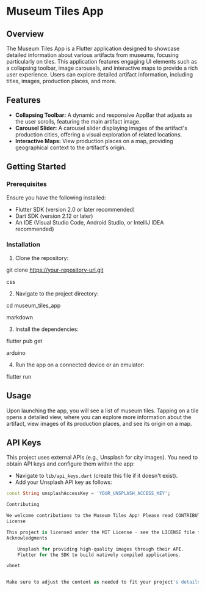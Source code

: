 # Museum Tiles App

## Overview

The Museum Tiles App is a Flutter application designed to showcase detailed information about various artifacts from museums, focusing particularly on tiles. This application features engaging UI elements such as a collapsing toolbar, image carousels, and interactive maps to provide a rich user experience. Users can explore detailed artifact information, including titles, images, production places, and more.

## Features

- **Collapsing Toolbar:** A dynamic and responsive AppBar that adjusts as the user scrolls, featuring the main artifact image.
- **Carousel Slider:** A carousel slider displaying images of the artifact's production cities, offering a visual exploration of related locations.
- **Interactive Maps:** View production places on a map, providing geographical context to the artifact's origin.

## Getting Started

### Prerequisites

Ensure you have the following installed:
- Flutter SDK (version 2.0 or later recommended)
- Dart SDK (version 2.12 or later)
- An IDE (Visual Studio Code, Android Studio, or IntelliJ IDEA recommended)

### Installation

1. Clone the repository:

git clone https://your-repository-url.git

css

2. Navigate to the project directory:

cd museum_tiles_app

markdown

3. Install the dependencies:

flutter pub get

arduino

4. Run the app on a connected device or an emulator:

flutter run


## Usage

Upon launching the app, you will see a list of museum tiles. Tapping on a tile opens a detailed view, where you can explore more information about the artifact, view images of its production places, and see its origin on a map.

## API Keys

This project uses external APIs (e.g., Unsplash for city images). You need to obtain API keys and configure them within the app:
- Navigate to `lib/api_keys.dart` (create this file if it doesn't exist).
- Add your Unsplash API key as follows:
```dart
const String unsplashAccessKey = 'YOUR_UNSPLASH_ACCESS_KEY';

Contributing

We welcome contributions to the Museum Tiles App! Please read CONTRIBUTING.md for details on our code of conduct and the process for submitting pull requests to us.
License

This project is licensed under the MIT License - see the LICENSE file for details.
Acknowledgments

    Unsplash for providing high-quality images through their API.
    Flutter for the SDK to build natively compiled applications.

vbnet


Make sure to adjust the content as needed to fit your project's details, such as changing the repository URL, adding or removing features, and specifying any additional setup instructions.
